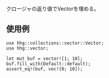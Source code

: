 クロージャの返り値でVectorを埋める。

## 使用例

```
use hhg::collections::vector::Vector;
use hhg::vector;

let mut buf = vector![1; 10];
buf.fill_with(Default::default);
assert_eq!(buf, vec![0; 10]);
```
